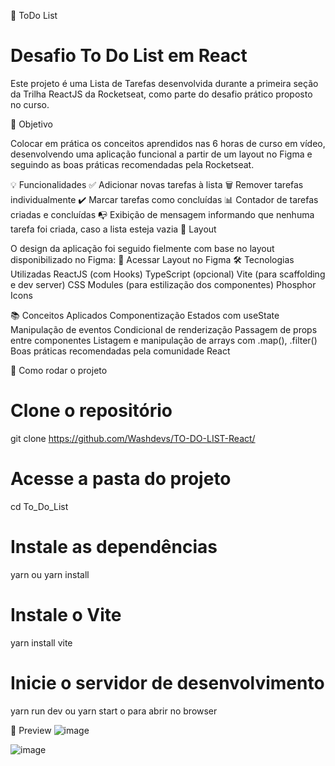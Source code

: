 📝 ToDo List
# Desafio To Do List em React

Este projeto é uma Lista de Tarefas desenvolvida durante a primeira seção da Trilha ReactJS da Rocketseat, como parte do desafio prático proposto no curso.

🎯 Objetivo

Colocar em prática os conceitos aprendidos nas 6 horas de curso em vídeo, desenvolvendo uma aplicação funcional a partir de um layout no Figma e seguindo as boas práticas recomendadas pela Rocketseat.

💡 Funcionalidades
✅ Adicionar novas tarefas à lista
🗑️ Remover tarefas individualmente
✔️ Marcar tarefas como concluídas
📊 Contador de tarefas criadas e concluídas
📭 Exibição de mensagem informando que nenhuma tarefa foi criada, caso a lista esteja vazia
📐 Layout

O design da aplicação foi seguido fielmente com base no layout disponibilizado no Figma:
🔗 Acessar Layout no Figma
🛠️ Tecnologias Utilizadas
ReactJS (com Hooks)
TypeScript (opcional)
Vite (para scaffolding e dev server)
CSS Modules (para estilização dos componentes)
Phosphor Icons

📚 Conceitos Aplicados
Componentização
Estados com useState
Manipulação de eventos
Condicional de renderização
Passagem de props entre componentes
Listagem e manipulação de arrays com .map(), .filter()
Boas práticas recomendadas pela comunidade React

🚀 Como rodar o projeto
# Clone o repositório
git clone https://github.com/Washdevs/TO-DO-LIST-React/

# Acesse a pasta do projeto
cd To_Do_List

# Instale as dependências
yarn ou yarn install

# Instale o Vite
yarn install vite

# Inicie o servidor de desenvolvimento
yarn run dev ou yarn start
o para abrir no browser

📸 Preview
![image](https://github.com/user-attachments/assets/433fd70a-0e5d-4a43-9e41-6e3118a02184)

![image](https://github.com/user-attachments/assets/faaab470-f1fa-4d7f-99a0-eddd033621ff)
